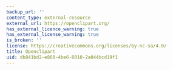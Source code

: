 ```yaml
---
backup_url: ''
content_type: external-resource
external_url: https://openclipart.org/
has_external_licence_warning: true
has_external_license_warning: true
is_broken: ''
license: https://creativecommons.org/licenses/by-nc-sa/4.0/
title: Openclipart
uid: db841bd2-e860-4be6-8010-2a044bcd19f1
---
```

